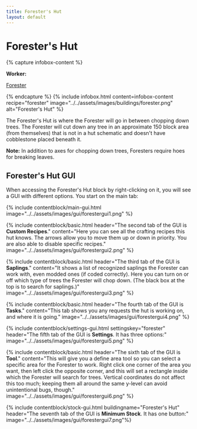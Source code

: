 ```yaml
---
title: Forester's Hut
layout: default
---
```

# Forester's Hut

{% capture infobox-content %}
<div class="col">
  <p><strong>Worker:</strong></p>
</div>
<div class="col">
  <p><a href="../workers/forester">Forester</a></p>
</div>
{% endcapture %}
{% include infobox.html content=infobox-content recipe="forester" image="../../assets/images/buildings/forester.png" alt="Forester's Hut" %}

The Forester's Hut is where the Forester will go in between chopping down trees. The Forester will cut down any tree in an approximate 150 block area (from themselves) that is not in a hut schematic and doesn't have cobblestone placed beneath it.

**Note:** In addition to axes for chopping down trees, Foresters require hoes for breaking leaves.

## Forester's Hut GUI
<div class="row">
<div class="col">
When accessing the Forester's Hut block by right-clicking on it, you will see a GUI with different options. You start on the main tab:

  {% include contentblock/main-gui.html image="../../assets/images/gui/forestergui1.png" %}

  {% include contentblock/basic.html header="The second tab of the GUI is <strong>Custom Recipes</strong>." content="Here you can see all the crafting recipes this hut knows.  The arrows allow you to move them up or down in priority.  You are also able to disable specific recipes." image="../../assets/images/gui/forestergui2.png" %}

  {% include contentblock/basic.html header="The third tab of the GUI is <strong>Saplings</strong>." content="It shows a list of recognized saplings the Forester can work with, even modded ones (if coded correctly). Here you can turn on or off which type of trees the Forester will chop down. (The black box at the top is to search for saplings.)" image="../../assets/images/gui/forestergui3.png" %}

  {% include contentblock/basic.html header="The fourth tab of the GUI is <strong>Tasks</strong>." content="This tab shows you any requests the hut is working on, and where it is going." image="../../assets/images/gui/forestergui4.png" %}

  {% include contentblock/settings-gui.html settingskey="forester" header="The fifth tab of the GUI is <strong>Settings</strong>. It has three options:" image="../../assets/images/gui/forestergui5.png" %}

  {% include contentblock/basic.html header="The sixth tab of the GUI is <strong>Tool</strong>." content="This will give you a define area tool so you can select a specific area for the Forester to work. Right click one corner of the area you want, then left click the opposite corner, and this will set a rectangle inside which the Forester will search for trees. Vertical coordinates do not affect this too much; keeping them all around the same y-level can avoid unintentional bugs, though." image="../../assets/images/gui/forestergui6.png" %}

  {% include contentblock/stock-gui.html buildingname="Forester's Hut" header="The seventh tab of the GUI is <strong>Minimum Stock</strong>. It has one button:" image="../../assets/images/gui/forestergui7.png"%}
</div>
</div>
